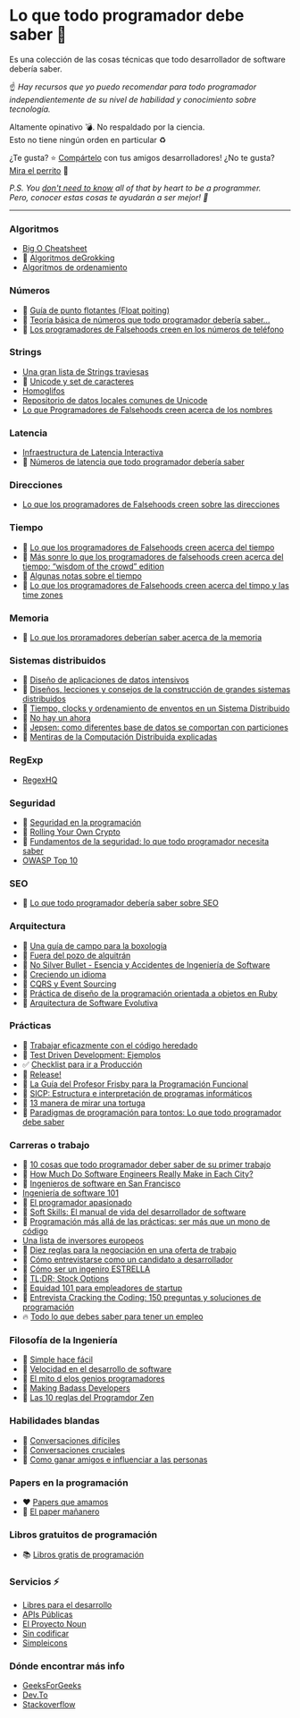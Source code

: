 # Lo que todo programador debe saber :thinking:
Es una colección de las cosas técnicas que todo desarrollador de software debería saber. 

:point_up: *Hay recursos que yo puedo recomendar para todo programador independientemente de su nivel de habilidad y
conocimiento sobre tecnología.*

Altamente opinativo :bomb:. No respaldado por la ciencia.  
Esto no tiene ningún orden en particular :recycle:

¿Te gusta? :star: [Compártelo](https://twitter.com/mr_mig_by/status/900735231552098306) con tus amigos desarrolladores! 
¿No te gusta? [Mira el perrito](https://twitter.com/RespectfulMemes/status/900147758845308930) :dog:

*P.S. You [don't need to know](https://xkcd.com/1050/) all of that by heart to be a programmer.  
Pero, conocer estas cosas te ayudarán a ser mejor! :muscle:*

---- 

### Algoritmos
- [Big O Cheatsheet](http://bigocheatsheet.com/)
- :book: [Algoritmos deGrokking](https://www.goodreads.com/book/show/22847284-grokking-algorithms-an-illustrated-guide-for-programmers-and-other-curio)
- [Algoritmos de ordenamiento](https://visualgo.net/en/sorting)

### Números
- :page_facing_up: [Guía de punto flotantes (Float poiting)](http://floating-point-gui.de/)
- :page_facing_up: [Teoría básica de números que todo programador debería saber...](https://www.codechef.com/wiki/tutorial-number-theory/)
- :page_facing_up: [Los programadores de Falsehoods creen en los números de teléfono](https://github.com/googlei18n/libphonenumber/blob/master/FALSEHOODS.md)

### Strings
- [Una gran lista de Strings traviesas](https://github.com/minimaxir/big-list-of-naughty-strings)
- :page_facing_up: [Unicode y set de caracteres](http://www.joelonsoftware.com/articles/Unicode.html)
- [Homoglifos](https://github.com/codebox/homoglyph/)
- [Repositorio de datos locales comunes de Unicode](http://cldr.unicode.org/)
- [Lo que Programadores de Falsehoods creen acerca de los nombres](http://www.kalzumeus.com/2010/06/17/falsehoods-programmers-believe-about-names/)

### Latencia 
- [Infraestructura de Latencia Interactiva](https://people.eecs.berkeley.edu/~rcs/research/interactive_latency.html)
- :page_facing_up: [Números de latencia que todo programador debería saber](https://gist.github.com/jboner/2841832)

### Direcciones
- [Lo que los programadores de Falsehoods creen sobre las direcciones](https://www.mjt.me.uk/posts/falsehoods-programmers-believe-about-addresses/)

### Tiempo
- :page_facing_up: [Lo que los programadores de Falsehoods creen acerca del tiempo](http://infiniteundo.com/post/25326999628/falsehoods-programmers-believe-about-time)
- :page_facing_up: [Más sonre lo que los programadores de falsehoods creen acerca del tiempo; “wisdom of the crowd” edition](http://infiniteundo.com/post/25509354022/more-falsehoods-programmers-believe-about-time)
- :page_facing_up: [Algunas notas sobre el tiempo](https://unix4lyfe.org/time/?v=1)
- :page_facing_up: [Lo que los programadores de Falsehoods creen acerca del timpo y las time zones](http://www.creativedeletion.com/2015/01/28/falsehoods-programmers-date-time-zones.html)

### Memoria
- :page_facing_up: [Lo que los proramadores deberían saber acerca de la memoria](http://lwn.net/Articles/250967/)

### Sistemas distribuidos
- :book: [Diseño de aplicaciones de datos intensivos](https://www.goodreads.com/book/show/23463279-designing-data-intensive-applications)
- :scroll: [Diseños, lecciones y consejos de la construcción de grandes sistemas distribuidos](http://www.cs.cornell.edu/projects/ladis2009/talks/dean-keynote-ladis2009.pdf)
- :scroll: [Tiempo, clocks y ordenamiento de enventos en un Sistema Distribuido](https://www.microsoft.com/en-us/research/publication/time-clocks-ordering-events-distributed-system/?from=http%3A%2F%2Fresearch.microsoft.com%2Fen-us%2Fum%2Fpeople%2Flamport%2Fpubs%2Ftime-clocks.pdf)
- :page_facing_up: [No hay un ahora](http://queue.acm.org/detail.cfm?id=2745385)
- :page_facing_up: [Jepsen: como diferentes base de datos se comportan con particiones](https://aphyr.com/tags/jepsen)
- :scroll: [Mentiras de la Computación Distribuida explicadas](http://www.rgoarchitects.com/Files/fallacies.pdf)

### RegExp
- [RegexHQ](https://github.com/regexhq)

### Seguridad
- :book: [Seguridad en la programación](https://www.dwheeler.com/secure-programs/)
- :page_facing_up: [Rolling Your Own Crypto](http://loup-vaillant.fr/articles/rolling-your-own-crypto)
- :book: [Fundamentos de la seguridad: lo que todo programador necesita saber](https://www.goodreads.com/book/show/128003.Foundations_of_Security)
- [OWASP Top 10](https://www.owasp.org/index.php/Category:OWASP_Top_Ten_Project)

### SEO
- :page_facing_up: [Lo que todo programador debería saber sobre SEO](http://katemats.com/what-every-programmer-should-know-about-seo/)

### Arquitectura
- :scroll: [Una guía de campo para la boxología](http://web.cs.wpi.edu/~cs562/s98/pdf/Boxology.pdf)
- :scroll: [Fuera del pozo de alquitrán](https://github.com/papers-we-love/papers-we-love/blob/master/design/out-of-the-tar-pit.pdf?raw=true)
- :scroll: [No Silver Bullet - Esencia y Accidentes de Ingeniería de Software](http://faculty.salisbury.edu/~xswang/Research/Papers/SERelated/no-silver-bullet.pdf)
- :movie_camera: [Creciendo un idioma](https://www.youtube.com/watch?v=_ahvzDzKdB0)
- :movie_camera: [CQRS y Event Sourcing](https://www.youtube.com/watch?v=JHGkaShoyNs)
- :book: [Práctica de diseño de la programación orientada a objetos en Ruby](http://www.poodr.com/)
- :movie_camera: [Arquitectura de Software Evolutiva](https://www.youtube.com/watch?v=CglSFhwbI3s)

### Prácticas
- :book: [Trabajar eficazmente con el código heredado](https://www.goodreads.com/book/show/44919.Working_Effectively_with_Legacy_Code)
- :book: [Test Driven Development: Ejemplos](https://www.goodreads.com/book/show/387190.Test_Driven_Development)
- :white_check_mark: [Checklist para ir a Producción](https://github.com/mr-mig/going-to-production)
- :book: [Release!](https://www.goodreads.com/book/show/1069827.Release_It_)
- :book: [La Guía del Profesor Frisby para la Programación Funcional](https://drboolean.gitbooks.io/mostly-adequate-guide/content/)
- :book: [SICP: Estructura e interpretación de programas informáticos](https://www.goodreads.com/book/show/43713.Structure_and_Interpretation_of_Computer_Programs)
- :page_facing_up: [13 manera de mirar una tortuga](https://fsharpforfunandprofit.com/posts/13-ways-of-looking-at-a-turtle-3/)
- :scroll: [Paradigmas de programación para tontos: Lo que todo programador debe saber](https://www.info.ucl.ac.be/~pvr/VanRoyChapter.pdf)

### Carreras o trabajo 
- :page_facing_up: [10 cosas que todo programador deber saber de su primer trabajo](http://www.applematters.com/article/10-things-every-programmer-should-know-for-their-first-job/)
- :page_facing_up: [How Much Do Software Engineers Really Make in Each City?](https://www.codementor.io/blog/best-cities-software-engineer-earnings-271vpf599k)
- :page_facing_up: [Ingenieros de software en San Francisco](https://hackerlife.co/blog/san-francisco-large-corporation-employee-tenure)
- [Ingeniería de software 101](https://slides.com/mr-mig/se101)
- :book: [El programador apasionado](https://www.goodreads.com/book/show/6399113-the-passionate-programmer)
- :book: [Soft Skills: El manual de vida del desarrollador de software](https://www.goodreads.com/book/show/23232941-soft-skills)
- :book: [Programación más allá de las prácticas: ser más que un mono de código](https://www.goodreads.com/book/show/29895093-programming-beyond-practices)
- [Una lista de inversores europeos](https://docs.google.com/spreadsheets/d/1hfl67rI0Pk_hSm0GIX0QByW4NgfAH-cEmMa4N6UoO1w/edit#gid=1203141194)
- :page_facing_up: [Diez reglas para la negociación en una oferta de trabajo](https://medium.freecodecamp.com/ten-rules-for-negotiating-a-job-offer-ee17cccbdab6)
- :page_facing_up: [Cómo entrevistarse como un candidato a desarrollador](https://medium.freecodecamp.com/how-to-interview-as-a-developer-candidate-b666734f12dd)
- :book: [Cómo ser un ingeniro ESTRELLA](http://vlsicad.ucsd.edu/Research/Advice/star_engineer.pdf)
- :page_facing_up: [TL;DR; Stock Options](https://tldroptions.io/)
- :page_facing_up: [Equidad 101 para empleadores de startup](https://blog.esharesinc.com/equity-101-stock-option-basics/)
- :book: [Entrevista Cracking the Coding: 150 preguntas y soluciones de programación](https://www.goodreads.com/book/show/12544648-cracking-the-coding-interview)
- :fire: [Todo lo que debes saber para tener un empleo](https://github.com/kdn251/interviews)

### Filosofía de la Ingeniería
- :movie_camera: [Simple hace fácil](https://www.infoq.com/presentations/Simple-Made-Easy)
- :page_facing_up: [Velocidad en el desarrollo de software](https://www.targetprocess.com/articles/speed-in-software-development/)
- :movie_camera: [El mito d elos genios programadores](https://www.youtube.com/watch?v=0SARbwvhupQ&feature=youtu.be)
- :movie_camera: [Making Badass Developers](https://www.youtube.com/watch?v=FKTxC9pl-WM&t=2s)
- :page_facing_up: [Las 10 reglas del Programdor Zen](https://www.zenprogrammer.org/en/the10rulesofazenprogrammer.html)

### Habilidades blandas
- :book: [Conversaciones difíciles](https://www.goodreads.com/book/show/774088.Difficult_Conversations)
- :book: [Conversaciones cruciales](https://www.goodreads.com/book/show/15014.Crucial_Conversations)
- :book: [Como ganar amigos e influenciar a las personas](https://www.goodreads.com/book/show/4865.How_to_Win_Friends_and_Influence_People)

### Papers en la programación
- :heart: [Papers que amamos](https://github.com/papers-we-love/papers-we-love) 
- :newspaper: [El paper mañanero](https://blog.acolyer.org/)

### Libros gratuitos de programación
- :books: [Libros gratis de programación](https://github.com/EbookFoundation/free-programming-books)

### Servicios :zap:
- [Libres para el desarrollo](https://github.com/ripienaar/free-for-dev/blob/master/README.md)
- [APIs Públicas](https://github.com/abhishekbanthia/Public-APIs)
- [El Proyecto Noun](https://thenounproject.com/)
- [Sin codificar](https://www.producthunt.com/@jurica87/collections/without-coding)
- [Simpleicons](https://simpleicons.org/)

### Dónde encontrar más info
- [GeeksForGeeks](http://www.geeksforgeeks.org/)
- [Dev.To](https://dev.to/)
- [Stackoverflow](stackoverflow.com)
